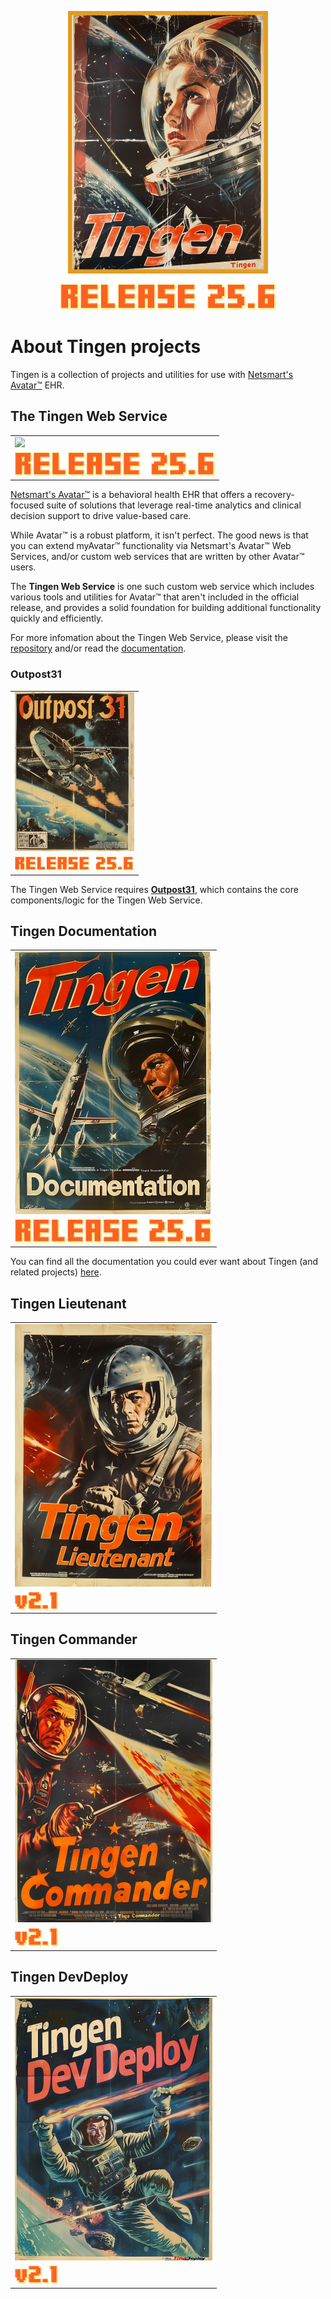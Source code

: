 <!-- u250211 -->

<div align="center">

  ![logo](.github/image/logo/Tingen_logo_320x420.png)

  ![Release 25.6](https://github.com/spectrum-health-systems/tingen/blob/main/.github/image/release/release-25.6.png)

</div>

# About Tingen projects

Tingen is a collection of projects and utilities for use with [Netsmart's Avatar™](https://www.ntst.com/Solutions-and-Services/Offerings/myAvatar) EHR.

## The Tingen Web Service

<div align="center">
	<table>
		<tr>
			<td>
				<a HREF="https://github.com/spectrum-health-systems/Tingen-WebService"><img src="https://github.com/spectrum-health-systems/Tingen-WebService/blob/main/.github/image/logo/TingenWebService_logo_320x568.png"></a>
			</td>
		</tr>
		<tr>
			<td>
				<img src="https://github.com/spectrum-health-systems/tingen/blob/main/.github/image/release/release-25.6.png" width="320"></a>
			</td>
		</tr>
	</table>
</div>

[Netsmart's Avatar™](https://www.ntst.com/Solutions-and-Services/Offerings/myAvatar) is a behavioral health EHR that offers a recovery-focused suite of solutions that leverage real-time analytics and clinical decision support to drive value-based care.

While Avatar™ is a robust platform, it isn't perfect. The good news is that you can extend myAvatar™ functionality via Netsmart's Avatar™ Web Services, and/or custom web services that are written by other Avatar™ users.

The **Tingen Web Service** is one such custom web service which includes various tools and utilities for Avatar™ that aren't included in the official release, and provides a solid foundation for building additional functionality quickly and efficiently.

For more infomation about the Tingen Web Service, please visit the [repository](https://github.com/spectrum-health-systems/ScriptLink-and-Web-Services") and/or read the [documentation](https://github.com/spectrum-health-systems/Tingen-Documentation).

### Outpost31

<div align="center">
		<table>
		<tr>
			<td>
				<a HREF="https://github.com/spectrum-health-systems/Outpost31"><img src="https://github.com/spectrum-health-systems/Outpost31/blob/main/.github/image/logo/Outpost31_logo_194x254.png"></a>
			</td>
		</tr>
		<tr>
			<td>
				<img src="https://github.com/spectrum-health-systems/tingen/blob/main/.github/image/release/release-25.6.png" width="190"></a>
			</td>
		</tr>
	</table>
</div>

The Tingen Web Service requires [**Outpost31**](https://github.com/spectrum-health-systems/Outpost31), which contains the core components/logic for the Tingen Web Service.

## Tingen Documentation

<div align="center">
		<table>
		<tr>
			<td>
				<a HREF="https://github.com/spectrum-health-systems/Tingen-Documentation"><img src="https://github.com/spectrum-health-systems/Tingen-Documentation/blob/main/.github/image/logo/TingenDocumentation_logo_320x420.png"></a>
			</td>
		</tr>
		<tr>
			<td>
				<img src="https://github.com/spectrum-health-systems/tingen/blob/main/.github/image/release/release-25.6.png" width="315"></a>
			</td>
		</tr>
	</table>
</div>

You can find all the documentation you could ever want about Tingen (and related projects) [here](https://github.com/spectrum-health-systems/Tingen-Documentation).

## Tingen Lieutenant

<div align="center">
	<table align="center">
    	<tr>
			<td>
				<a HREF="https://github.com/spectrum-health-systems/Tingen-Lieutenant"><img src="https://github.com/spectrum-health-systems/Tingen-Lieutenant/blob/main/.github/image/logo/TingenLieutenant_logo_320x420.png"></a>
			</td>
		</tr>
		<tr>
			<td>
				<img src="https://github.com/spectrum-health-systems/tingen/blob/main/.github/image/version/v2.1.png" width="70" align="center"></a>
			</td>
		</tr>
	</table>
</div>

## Tingen Commander

<div align="center">
		<table>
      <tr>
			<td>
				<a HREF="https://github.com/spectrum-health-systems/Tingen-Commander"><img src="https://github.com/spectrum-health-systems/Tingen-Commander/blob/main/.github/image/logo/TingenCommander_logo_320x420.png"></a>
			</td>
		</tr>
		<tr>
			<td>
				<img src="https://github.com/spectrum-health-systems/tingen/blob/main/.github/image/version/v2.1.png" width="70"></a>
			</td>
		</tr>
	</table>
</div>

## Tingen DevDeploy

<div align="center">
		<table>
		<tr>
			<td>
				<a HREF="https://github.com/spectrum-health-systems/Tingen-DevDeploy"><img src="https://github.com/spectrum-health-systems/Tingen-DevDeploy/blob/main/.github/image/logo/TingenDevDeploy_logo_320x420.png"></a>
			</td>
		</tr>
		<tr>
			<td>
				<img src="https://github.com/spectrum-health-systems/tingen/blob/main/.github/image/version/v2.1.png" width="70"></a>
			</td>
		</tr>
	</table>
</div>
